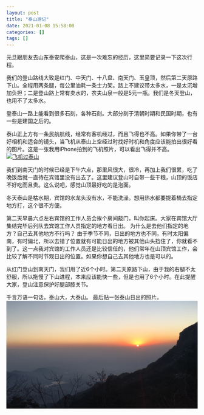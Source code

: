 ```yaml
---
layout: post
title: "泰山游记"
date: 2021-01-08 15:58:00
categories: []
tags: []
---
```

元旦跟朋友去山东泰安爬泰山，这是一次难忘的经历，这里简要记录一下这次行程。
<!--more-->
我们的登山路线大致是红门、中天门、十八盘、南天门、玉皇顶，然后第二天原路下山。全程用两条腿，每公里油耗一条士力架。路上不建议带太多水，一是太沉增加负担；二是登山路上常有卖水的，农夫山泉一般是5元一瓶。我们是冬天登山，也用不了太多水。

登泰山一路上能看到很多石刻，各种石刻。大部分刻于清朝时期和民国时期，也有一些是建国之后的。

泰山正上方有一条民航航线，经常有客机经过，而且飞得也不高。如果你带了一台好相机和适合的镜头，当飞机从泰山上空经过时找好时机和角度应该能拍出很好看的图片。这是一张我用iPhone拍到的飞机照片，可以看出飞得并不高。
[![飞机过泰山](/img/0039/0039-0.png "飞机过泰山")](/img/0039/0039-0.png "飞机过泰山")

我们到南天门的时候已经是下午六点，那里风很大，很冷，再加上我们很累，吃了晚饭后就一直待在宾馆里没有出去了。这里建议登山时自带一些干粮，山顶的饭店不好吃而且贵。这么说吧，感觉山顶最好吃的是泡面。

冬天泰山是枯水期，宾馆的水龙头没有水，不能洗澡。想用热水都要提着桶去指定地方打，这个很不方便。

第二天早晨六点左右宾馆的工作人员会挨个房间敲门，叫你起床。大家在宾馆大厅集结完毕后列队去宾馆工作人员指定的地方看日出。
为什么是去他们指定的地方？自己去其他地方不行吗？
由于季节不同，日出的地方也不同，有时太阳偏南，有时偏北，所以去错了位置就有可能日出的地方被其他山头挡住了，你就看不到了。这一点我对宾馆的工作人员还是比较信任的，他们常年在山顶宾馆工作，会比较了解不同时节观日出的位置。如果你想自己去其他地方也是可以的。

从红门登山到南天门，我们用了近6个小时。第二天原路下山，由于我的右腿不太舒服，所以拖慢了下山进程，本来应该能快一些，但是也用了6个小时。在此提醒大家，登山注意保护好腿部膝关节。

千言万语一句话，泰山大，大泰山。
最后贴一张泰山日出的照片。
[![泰山日出](/img/0039/0039-1.png "泰山日出")](/img/0039/0039-1.png "泰山日出")
